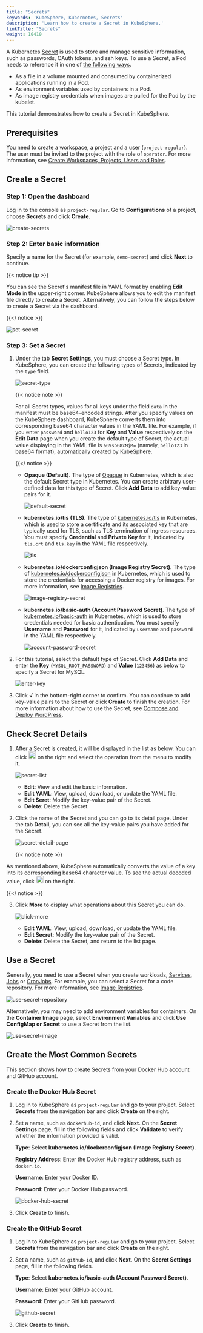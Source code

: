 ```yaml
---
title: "Secrets"
keywords: 'KubeSphere, Kubernetes, Secrets'
description: 'Learn how to create a Secret in KubeSphere.'
linkTitle: "Secrets"
weight: 10410
---
```


A Kubernetes [Secret](https://kubernetes.io/docs/concepts/configuration/secret/) is used to store and manage sensitive information, such as passwords, OAuth tokens, and ssh keys. To use a Secret, a Pod needs to reference it in one of [the following ways](https://kubernetes.io/docs/concepts/configuration/secret/#overview-of-secrets).

- As a file in a volume mounted and consumed by containerized applications running in a Pod.
- As environment variables used by containers in a Pod.
- As image registry credentials when images are pulled for the Pod by the kubelet.

This tutorial demonstrates how to create a Secret in KubeSphere.

## Prerequisites

You need to create a workspace, a project and a user (`project-regular`). The user must be invited to the project with the role of `operator`. For more information, see [Create Workspaces, Projects, Users and Roles](../../../quick-start/create-workspace-and-project/).

## Create a Secret

### Step 1: Open the dashboard

Log in to the console as `project-regular`. Go to **Configurations** of a project, choose **Secrets** and click **Create**.

![create-secrets](/images/docs/project-user-guide/configurations/secrets/create-secrets.png)

### Step 2: Enter basic information

Specify a name for the Secret (for example, `demo-secret`) and click **Next** to continue.

{{< notice tip >}}

You can see the Secret's manifest file in YAML format by enabling **Edit Mode** in the upper-right corner. KubeSphere allows you to edit the manifest file directly to create a Secret. Alternatively, you can follow the steps below to create a Secret via the dashboard.

{{</ notice >}} 

![set-secret](/images/docs/project-user-guide/configurations/secrets/set-secret.png)

### Step 3: Set a Secret

1. Under the tab **Secret Settings**, you must choose a Secret type. In KubeSphere, you can create the following types of Secrets, indicated by the `type` field.

   ![secret-type](/images/docs/project-user-guide/configurations/secrets/secret-type.png)

   {{< notice note >}}

   For all Secret types, values for all keys under the field `data` in the manifest must be base64-encoded strings. After you specify values on the KubeSphere dashboard, KubeSphere converts them into corresponding base64 character values in the YAML file. For example, if you enter `password` and `hello123` for **Key** and **Value** respectively on the **Edit Data** page when you create the default type of Secret, the actual value displaying in the YAML file is `aGVsbG8xMjM=` (namely, `hello123` in base64 format), automatically created by KubeSphere.

   {{</ notice >}} 

   - **Opaque (Default)**. The type of [Opaque](https://kubernetes.io/docs/concepts/configuration/secret/#opaque-secrets) in Kubernetes, which is also the default Secret type in Kubernetes. You can create arbitrary user-defined data for this type of Secret. Click **Add Data** to add key-value pairs for it.

     ![default-secret](/images/docs/project-user-guide/configurations/secrets/default-secret.png)

   - **kubernetes.io/tis (TLS)**. The type of [kubernetes.io/tls](https://kubernetes.io/docs/concepts/configuration/secret/#tls-secrets) in Kubernetes, which is used to store a certificate and its associated key that are typically used for TLS, such as TLS termination of Ingress resources. You must specify **Credential** and **Private Key** for it, indicated by `tls.crt` and `tls.key` in the YAML file respectively.

     ![tls](/images/docs/project-user-guide/configurations/secrets/tls.png)

   - **kubernetes.io/dockerconfigjson (Image Registry Secret)**. The type of [kubernetes.io/dockerconfigjson](https://kubernetes.io/docs/concepts/configuration/secret/#docker-config-secrets) in Kubernetes, which is used to store the credentials for accessing a Docker registry for images. For more information, see [Image Registries](../image-registry/).

     ![image-registry-secret](/images/docs/project-user-guide/configurations/secrets/image-registry-secret.png)

   - **kubernetes.io/basic-auth (Account Password Secret)**. The type of [kubernetes.io/basic-auth](https://kubernetes.io/docs/concepts/configuration/secret/#basic-authentication-secret) in Kubernetes, which is used to store credentials needed for basic authentication. You must specify **Username** and **Password** for it, indicated by `username` and `password` in the YAML file respectively.

     ![account-password-secret](/images/docs/project-user-guide/configurations/secrets/account-password-secret.png)

2. For this tutorial, select the default type of Secret. Click **Add Data** and enter the **Key** (`MYSQL_ROOT_PASSWORD`) and **Value** (`123456`) as below to specify a Secret for MySQL. 

   ![enter-key](/images/docs/project-user-guide/configurations/secrets/enter-key.png)

3. Click **√** in the bottom-right corner to confirm. You can continue to add key-value pairs to the Secret or click **Create** to finish the creation. For more information about how to use the Secret, see [Compose and Deploy WordPress](../../../quick-start/wordpress-deployment/#task-3-create-an-application).

## Check Secret Details

1. After a Secret is created, it will be displayed in the list as below. You can click <img src="/images/docs/project-user-guide/configurations/secrets/three-dots.png" width="20px" /> on the right and select the operation from the menu to modify it.

    ![secret-list](/images/docs/project-user-guide/configurations/secrets/secret-list.png)

    - **Edit**: View and edit the basic information.
    - **Edit YAML**: View, upload, download, or update the YAML file.
    - **Edit Seret**: Modify the key-value pair of the Secret.
    - **Delete**: Delete the Secret.

2. Click the name of the Secret and you can go to its detail page. Under the tab **Detail**, you can see all the key-value pairs you have added for the Secret.

    ![secret-detail-page](/images/docs/project-user-guide/configurations/secrets/secret-detail-page.png)

    {{< notice note >}}

As mentioned above, KubeSphere automatically converts the value of a key into its corresponding base64 character value. To see the actual decoded value, click <img src="/images/docs/project-user-guide/configurations/secrets/eye-icon.png" width="20px" /> on the right.

{{</ notice >}} 

3. Click **More** to display what operations about this Secret you can do.

    ![click-more](/images/docs/project-user-guide/configurations/secrets/click-more.png)

    - **Edit YAML**: View, upload, download, or update the YAML file.
    - **Edit Secret**: Modify the key-value pair of the Secret.
    - **Delete**: Delete the Secret, and return to the list page.


## Use a Secret

Generally, you need to use a Secret when you create workloads, [Services](../../../project-user-guide/application-workloads/services/), [Jobs](../../../project-user-guide/application-workloads/jobs/) or [CronJobs](../../../project-user-guide/application-workloads/cronjobs/). For example, you can select a Secret for a code repository. For more information, see [Image Registries](../image-registry/).

![use-secret-repository](/images/docs/project-user-guide/configurations/secrets/use-secret-repository.png)

Alternatively, you may need to add environment variables for containers. On the **Container Image** page, select **Environment Variables** and click **Use ConfigMap or Secret** to use a Secret from the list.

![use-secret-image](/images/docs/project-user-guide/configurations/secrets/use-secret-image.png)

## Create the Most Common Secrets

This section shows how to create Secrets from your Docker Hub account and GitHub account.

### Create the Docker Hub Secret

1. Log in to KubeSphere as `project-regular` and go to your project. Select **Secrets** from the navigation bar and click **Create** on the right.

2. Set a name, such as `dockerhub-id`, and click **Next**. On the **Secret Settings** page, fill in the following fields and click **Validate** to verify whether the information provided is valid.

   **Type**: Select **kubernetes.io/dockerconfigjson (Image Registry Secret)**.

   **Registry Address**: Enter the Docker Hub registry address, such as `docker.io`.

   **Username**: Enter your Docker ID.

   **Password**: Enter your Docker Hub password.

   ![docker-hub-secret](/images/docs/project-user-guide/configurations/secrets/docker-hub-secret.png)

3. Click **Create** to finish.

### Create the GitHub Secret

1. Log in to KubeSphere as `project-regular` and go to your project. Select **Secrets** from the navigation bar and click **Create** on the right.

2. Set a name, such as `github-id`, and click **Next**. On the **Secret Settings** page, fill in the following fields.

   **Type**: Select **kubernetes.io/basic-auth (Account Password Secret)**.

   **Username**: Enter your GitHub account.

   **Password**: Enter your GitHub password.

   ![github-secret](/images/docs/project-user-guide/configurations/secrets/github-secret.png)

3. Click **Create** to finish.